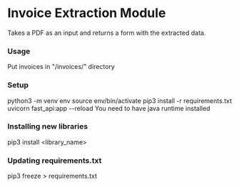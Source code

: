 # Invoice Extraction Module
Takes a PDF as an input and returns a form with the extracted data.

### Usage
Put invoices in "/invoices/" directory

### Setup
python3 -m venv env
source env/bin/activate
pip3 install -r requirements.txt
uvicorn fast_api:app --reload
You need to have java runtime installed

### Installing new libraries
pip3 install <library_name>

### Updating requirements.txt
pip3 freeze > requirements.txt